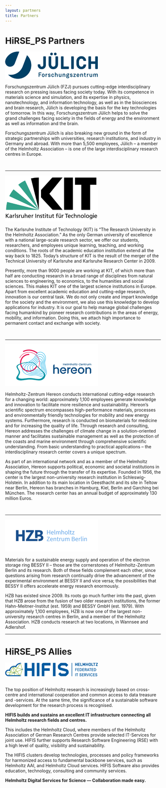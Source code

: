 ```yaml
---
layout: partners
title: Partners
---
```

# HiRSE_PS Partners


<div> <a href="https://www.fz-juelich.de/portal/EN/AboutUs/_node.html"><img width="300" src="assets/FZj_Logo.jpg"></a> </div>

Forschungszentrum Jülich (FZJ) pursues cutting-edge interdisciplinary research on pressing issues facing society today. With its competence in materials science and simulation, and its expertise in physics, nanotechnology, and information technology, as well as in the biosciences and brain research, Jülich is developing the basis for the key technologies of tomorrow. In this way, Forschungszentrum Jülich helps to solve the grand challenges facing society in the fields of energy and the environment as well as information and the brain. 

Forschungszentrum Jülich is also breaking new ground in the form of strategic partnerships with universities, research institutions, and industry in Germany and abroad. With more than 5,500 employees, Jülich – a member of the Helmholtz Association – is one of the large interdisciplinary research centres in Europe.


<br/>

---
<div> <a href="https://www.kit.edu/kit/english/index.php"><img width="300" src="assets/1000px-Logo_KIT.svg.png"></a> </div>

The Karlsruhe Institute of Technology (KIT) is “The Research University in the Helmholtz Association.” As the only German university of excellence with a national large-scale research sector, we offer our students, researchers, and employees unique learning, teaching, and working conditions. The roots of the academic education institution extend all the way back to 1825. Today’s structure of KIT is the result of the merger of the Technical University of Karlsruhe and Karlsruhe Research Center in 2009.

Presently, more than 9000 people are working at KIT, of which more than half are conducting research in a broad range of disciplines from natural sciences to engineering, to economics, to the humanities and social sciences. This makes KIT one of the largest science institutions in Europe. Apart from excellent academic education and cutting-edge research, innovation is our central task. We do not only create and impart knowledge for the society and the environment, we also use this knowledge to develop applications for industry. It is our goal to help manage global challenges facing humankind by pioneer research contributions in the areas of energy, mobility, and information. Doing this, we attach high importance to permanent contact and exchange with society. 

<br/>

---
<div> <a href="https://www.hereon.de/about_us/index.php.en"><img width="300" src="assets/hereon.png"></a> </div>

Helmholtz-Zentrum Hereon conducts international cutting-edge research for a changing world: approximately 1,100 employees generate knowledge and innovation to facilitate more resilience and sustainability. Hereon’s scientific spectrum encompasses high-performance materials, processes and environmentally friendly technologies for mobility and new energy systems. Furthermore, research is conducted on biomaterials for medicine and for increasing the quality of life. Through research and consulting, Hereon addresses the challenges of climate change in a solution-oriented manner and facilitates sustainable management as well as the protection of the coasts and marine environment through comprehensive scientific understanding. From basic understanding to practical applications – the interdisciplinary research center covers a unique spectrum.

As part of an international network and as a member of the Helmholtz Association, Hereon supports political, economic and societal institutions in shaping the future through the transfer of its expertise. Founded in 1956, the center is the largest non-university research institution in Schleswig-Holstein. In addition to its main location in Geesthacht and its site in Teltow near Berlin, Hereon has branches in Hamburg, Kiel, Berlin and Garching bei München. The research center has an annual budget of approximately 130 million Euros.

<br/>

---
<div> <a href="https://www.helmholtz-berlin.de/zentrum/index_en.html"><img width="300" src="assets/hzb-logo-a4-rgb.jpg"></a> </div>

Materials for a sustainable energy supply and operation of the electron storage ring BESSY II – those are the cornerstones of Helmholtz-Zentrum Berlin and its research. Both of these fields complement each other, since questions arising from research continually drive the advancement of the experimental environment at BESSY II and vice versa; the possibilities that BESSY II offers accelerate energy research enormously.

HZB has existed since 2009. Its roots go much further into the past, given that HZB arose from the fusion of two older research institutions, the former Hahn-Meitner-Institut (est. 1959) and BESSY GmbH (est. 1979). With approximately 1,100 employees, HZB is now one of the largest non-university research centres in Berlin, and a member of the Helmholtz Association. HZB conducts research at two locations, in Wannsee and Adlershof.
<br/>

---
# HiRSE_PS Allies

<div> <a href="https://www.hifis.net/"><img width="300" src="assets/HIFIS_Logo_short_RGB_cropped.svg"></a> </div>
<br/>

The top position of Helmholtz research is increasingly based on cross-centre and international cooperation and common access to data treasure and -services. At the same time, the significance of a sustainable software development for the research process is recognised.

**HIFIS builds and sustains an excellent IT infrastructure connecting all Helmholtz research fields and centres.**

This includes the Helmholtz Cloud, where members of the Helmholtz Association of German Research Centres provide selected IT-Services for joint use. HIFIS further supports Research Software Engineering (RSE) with a high level of quality, visibility and sustainability.

The HIFIS clusters develop technologies, processes and policy frameworks for harmonized access to fundamental backbone services, such as Helmholtz AAI, and Helmholtz Cloud services. HIFIS Software also provides education, technology, consulting and community services.

**Helmholtz Digital Services for Science — Collaboration made easy.**

